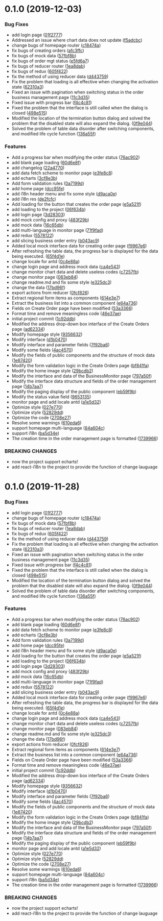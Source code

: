 # 0.1.0 (2019-12-03)


### Bug Fixes

* add login page ([01f2777](https://github.com/cyuamber/csmf-portal/commit/01f2777))
* Addressed an issue where chart data does not update ([f5adcbc](https://github.com/cyuamber/csmf-portal/commit/f5adcbc))
* change bugs of homepage router ([c18474a](https://github.com/cyuamber/csmf-portal/commit/c18474a))
* fix bugs of creating orders ([afc3ffc](https://github.com/cyuamber/csmf-portal/commit/afc3ffc))
* fix bugs of mock data ([57fbf8b](https://github.com/cyuamber/csmf-portal/commit/57fbf8b))
* fix bugs of order mgt status ([e5fd6a7](https://github.com/cyuamber/csmf-portal/commit/e5fd6a7))
* fix bugs of reducer router ([1ea8dab](https://github.com/cyuamber/csmf-portal/commit/1ea8dab))
* fix bugs of redux ([605f422](https://github.com/cyuamber/csmf-portal/commit/605f422))
* fix the method of using reducer data ([d443759](https://github.com/cyuamber/csmf-portal/commit/d443759))
* Fix the problem that loading is all effective when changing the activation state ([62310a3](https://github.com/cyuamber/csmf-portal/commit/62310a3))
* Fixed an issue with pagination when switching status in the order business management page ([11c3d35](https://github.com/cyuamber/csmf-portal/commit/11c3d35))
* Fixed issue with progress bar ([f4c4c81](https://github.com/cyuamber/csmf-portal/commit/f4c4c81))
* Fixed the problem that the interface is still called when the dialog is closed ([498e515](https://github.com/cyuamber/csmf-portal/commit/498e515))
* Modified the location of the termination button dialog and solved the problem that the disabled state will also expand the dialog. ([0f9e044](https://github.com/cyuamber/csmf-portal/commit/0f9e044))
* Solved the problem of table data disorder after switching components, and modified life cycle function ([136a55f](https://github.com/cyuamber/csmf-portal/commit/136a55f))


### Features

* Add a progress bar when modifying the order status ([76ac902](https://github.com/cyuamber/csmf-portal/commit/76ac902))
* add blank page loading ([60d6e8f](https://github.com/cyuamber/csmf-portal/commit/60d6e8f))
* add changelog ([22a4770](https://github.com/cyuamber/csmf-portal/commit/22a4770))
* add data fetch scheme to monitor page ([e3fe8c8](https://github.com/cyuamber/csmf-portal/commit/e3fe8c8))
* add echarts ([3cf8e3b](https://github.com/cyuamber/csmf-portal/commit/3cf8e3b))
* Add form validation rules ([0a7199d](https://github.com/cyuamber/csmf-portal/commit/0a7199d))
* add home page ([dcc95fe](https://github.com/cyuamber/csmf-portal/commit/dcc95fe))
* add i18n header menu and fix some style ([d9aca0e](https://github.com/cyuamber/csmf-portal/commit/d9aca0e))
* add i18n res ([de2fcfc](https://github.com/cyuamber/csmf-portal/commit/de2fcfc))
* Add loading for the button that creates the order page ([e5a521f](https://github.com/cyuamber/csmf-portal/commit/e5a521f))
* add loading to the project ([06f634b](https://github.com/cyuamber/csmf-portal/commit/06f634b))
* add login page ([3d28303](https://github.com/cyuamber/csmf-portal/commit/3d28303))
* add mock config and proxy ([483f29b](https://github.com/cyuamber/csmf-portal/commit/483f29b))
* add mock data ([16c65db](https://github.com/cyuamber/csmf-portal/commit/16c65db))
* add multi-language in monitor page ([71f9fad](https://github.com/cyuamber/csmf-portal/commit/71f9fad))
* add redux ([5578122](https://github.com/cyuamber/csmf-portal/commit/5578122))
* add slicing business order entry ([b043ac9](https://github.com/cyuamber/csmf-portal/commit/b043ac9))
* Added local mock interface data for creating order page ([f9967e6](https://github.com/cyuamber/csmf-portal/commit/f9967e6))
* After refreshing the table data, the progress bar is displayed for the data being executed. ([65f4d1e](https://github.com/cyuamber/csmf-portal/commit/65f4d1e))
* change locale for antd ([0c4e88a](https://github.com/cyuamber/csmf-portal/commit/0c4e88a))
* change login page and address mock data ([ca4e543](https://github.com/cyuamber/csmf-portal/commit/ca4e543))
* change monitor chart data  and delete useless codes ([c7257fb](https://github.com/cyuamber/csmf-portal/commit/c7257fb))
* change monitor page ([083eb84](https://github.com/cyuamber/csmf-portal/commit/083eb84))
* change readme.md and fix some style ([e325dc3](https://github.com/cyuamber/csmf-portal/commit/e325dc3))
* change the data ([17bd96f](https://github.com/cyuamber/csmf-portal/commit/17bd96f))
* export actions from reducer ([0fcf826](https://github.com/cyuamber/csmf-portal/commit/0fcf826))
* Extract regional form items as components ([614e3e7](https://github.com/cyuamber/csmf-portal/commit/614e3e7))
* Extract the business list into a common component ([e64a736](https://github.com/cyuamber/csmf-portal/commit/e64a736))
* Fields on Create Order page have been modified ([53a3366](https://github.com/cyuamber/csmf-portal/commit/53a3366))
* Format time and remove meaningless code ([46e37ae](https://github.com/cyuamber/csmf-portal/commit/46e37ae))
* initial project commit ([1c92ddb](https://github.com/cyuamber/csmf-portal/commit/1c92ddb))
* Modified the address drop-down box interface of the Create Orders page ([ad62334](https://github.com/cyuamber/csmf-portal/commit/ad62334))
* Modify homepage style ([9356632](https://github.com/cyuamber/csmf-portal/commit/9356632))
* Modify interface ([d1b0470](https://github.com/cyuamber/csmf-portal/commit/d1b0470))
* Modify interface and parameter fields ([7f92ba6](https://github.com/cyuamber/csmf-portal/commit/7f92ba6))
* Modify some fields ([4ac4570](https://github.com/cyuamber/csmf-portal/commit/4ac4570))
* Modify the fields of public components and the structure of mock data ([1e87420](https://github.com/cyuamber/csmf-portal/commit/1e87420))
* Modify the form validation logic in the Create Orders page ([bf841fa](https://github.com/cyuamber/csmf-portal/commit/bf841fa))
* Modify the home image style ([29bcdb2](https://github.com/cyuamber/csmf-portal/commit/29bcdb2))
* Modify the interface and data of the BusinessMonitor page ([797a50f](https://github.com/cyuamber/csmf-portal/commit/797a50f))
* Modify the interface data structure and fields of the order management page ([14b7aa7](https://github.com/cyuamber/csmf-portal/commit/14b7aa7))
* Modify the paging display of the public component ([eb59f9b](https://github.com/cyuamber/csmf-portal/commit/eb59f9b))
* Modify the status value field ([9653135](https://github.com/cyuamber/csmf-portal/commit/9653135))
* monitor page and add locale antd ([a1e5d32](https://github.com/cyuamber/csmf-portal/commit/a1e5d32))
* Optimize style ([027e770](https://github.com/cyuamber/csmf-portal/commit/027e770))
* Optimize style ([52829dd](https://github.com/cyuamber/csmf-portal/commit/52829dd))
* Optimize the code ([2708e27](https://github.com/cyuamber/csmf-portal/commit/2708e27))
* Resolve some warnings ([610eda6](https://github.com/cyuamber/csmf-portal/commit/610eda6))
* support homepage multi-language ([84a604c](https://github.com/cyuamber/csmf-portal/commit/84a604c))
* support i18n ([ba5d34e](https://github.com/cyuamber/csmf-portal/commit/ba5d34e))
* The creation time in the order management page is formatted ([1739966](https://github.com/cyuamber/csmf-portal/commit/1739966))


### BREAKING CHANGES

* now the project support echarts!
* add react-i18n to the project to provide the function of change lauguage



# 0.1.0 (2019-11-28)


### Bug Fixes

* add login page ([01f2777](https://github.com/cyuamber/csmf-portal/commit/01f2777))
* change bugs of homepage router ([c18474a](https://github.com/cyuamber/csmf-portal/commit/c18474a))
* fix bugs of mock data ([57fbf8b](https://github.com/cyuamber/csmf-portal/commit/57fbf8b))
* fix bugs of reducer router ([1ea8dab](https://github.com/cyuamber/csmf-portal/commit/1ea8dab))
* fix bugs of redux ([605f422](https://github.com/cyuamber/csmf-portal/commit/605f422))
* fix the method of using reducer data ([d443759](https://github.com/cyuamber/csmf-portal/commit/d443759))
* Fix the problem that loading is all effective when changing the activation state ([62310a3](https://github.com/cyuamber/csmf-portal/commit/62310a3))
* Fixed an issue with pagination when switching status in the order business management page ([11c3d35](https://github.com/cyuamber/csmf-portal/commit/11c3d35))
* Fixed issue with progress bar ([f4c4c81](https://github.com/cyuamber/csmf-portal/commit/f4c4c81))
* Fixed the problem that the interface is still called when the dialog is closed ([498e515](https://github.com/cyuamber/csmf-portal/commit/498e515))
* Modified the location of the termination button dialog and solved the problem that the disabled state will also expand the dialog. ([0f9e044](https://github.com/cyuamber/csmf-portal/commit/0f9e044))
* Solved the problem of table data disorder after switching components, and modified life cycle function ([136a55f](https://github.com/cyuamber/csmf-portal/commit/136a55f))


### Features

* Add a progress bar when modifying the order status ([76ac902](https://github.com/cyuamber/csmf-portal/commit/76ac902))
* add blank page loading ([60d6e8f](https://github.com/cyuamber/csmf-portal/commit/60d6e8f))
* add data fetch scheme to monitor page ([e3fe8c8](https://github.com/cyuamber/csmf-portal/commit/e3fe8c8))
* add echarts ([3cf8e3b](https://github.com/cyuamber/csmf-portal/commit/3cf8e3b))
* Add form validation rules ([0a7199d](https://github.com/cyuamber/csmf-portal/commit/0a7199d))
* add home page ([dcc95fe](https://github.com/cyuamber/csmf-portal/commit/dcc95fe))
* add i18n header menu and fix some style ([d9aca0e](https://github.com/cyuamber/csmf-portal/commit/d9aca0e))
* Add loading for the button that creates the order page ([e5a521f](https://github.com/cyuamber/csmf-portal/commit/e5a521f))
* add loading to the project ([06f634b](https://github.com/cyuamber/csmf-portal/commit/06f634b))
* add login page ([3d28303](https://github.com/cyuamber/csmf-portal/commit/3d28303))
* add mock config and proxy ([483f29b](https://github.com/cyuamber/csmf-portal/commit/483f29b))
* add mock data ([16c65db](https://github.com/cyuamber/csmf-portal/commit/16c65db))
* add multi-language in monitor page ([71f9fad](https://github.com/cyuamber/csmf-portal/commit/71f9fad))
* add redux ([5578122](https://github.com/cyuamber/csmf-portal/commit/5578122))
* add slicing business order entry ([b043ac9](https://github.com/cyuamber/csmf-portal/commit/b043ac9))
* Added local mock interface data for creating order page ([f9967e6](https://github.com/cyuamber/csmf-portal/commit/f9967e6))
* After refreshing the table data, the progress bar is displayed for the data being executed. ([65f4d1e](https://github.com/cyuamber/csmf-portal/commit/65f4d1e))
* change locale for antd ([0c4e88a](https://github.com/cyuamber/csmf-portal/commit/0c4e88a))
* change login page and address mock data ([ca4e543](https://github.com/cyuamber/csmf-portal/commit/ca4e543))
* change monitor chart data  and delete useless codes ([c7257fb](https://github.com/cyuamber/csmf-portal/commit/c7257fb))
* change monitor page ([083eb84](https://github.com/cyuamber/csmf-portal/commit/083eb84))
* change readme.md and fix some style ([e325dc3](https://github.com/cyuamber/csmf-portal/commit/e325dc3))
* change the data ([17bd96f](https://github.com/cyuamber/csmf-portal/commit/17bd96f))
* export actions from reducer ([0fcf826](https://github.com/cyuamber/csmf-portal/commit/0fcf826))
* Extract regional form items as components ([614e3e7](https://github.com/cyuamber/csmf-portal/commit/614e3e7))
* Extract the business list into a common component ([e64a736](https://github.com/cyuamber/csmf-portal/commit/e64a736))
* Fields on Create Order page have been modified ([53a3366](https://github.com/cyuamber/csmf-portal/commit/53a3366))
* Format time and remove meaningless code ([46e37ae](https://github.com/cyuamber/csmf-portal/commit/46e37ae))
* initial project commit ([1c92ddb](https://github.com/cyuamber/csmf-portal/commit/1c92ddb))
* Modified the address drop-down box interface of the Create Orders page ([ad62334](https://github.com/cyuamber/csmf-portal/commit/ad62334))
* Modify homepage style ([9356632](https://github.com/cyuamber/csmf-portal/commit/9356632))
* Modify interface ([d1b0470](https://github.com/cyuamber/csmf-portal/commit/d1b0470))
* Modify interface and parameter fields ([7f92ba6](https://github.com/cyuamber/csmf-portal/commit/7f92ba6))
* Modify some fields ([4ac4570](https://github.com/cyuamber/csmf-portal/commit/4ac4570))
* Modify the fields of public components and the structure of mock data ([1e87420](https://github.com/cyuamber/csmf-portal/commit/1e87420))
* Modify the form validation logic in the Create Orders page ([bf841fa](https://github.com/cyuamber/csmf-portal/commit/bf841fa))
* Modify the home image style ([29bcdb2](https://github.com/cyuamber/csmf-portal/commit/29bcdb2))
* Modify the interface and data of the BusinessMonitor page ([797a50f](https://github.com/cyuamber/csmf-portal/commit/797a50f))
* Modify the interface data structure and fields of the order management page ([14b7aa7](https://github.com/cyuamber/csmf-portal/commit/14b7aa7))
* Modify the paging display of the public component ([eb59f9b](https://github.com/cyuamber/csmf-portal/commit/eb59f9b))
* monitor page and add locale antd ([a1e5d32](https://github.com/cyuamber/csmf-portal/commit/a1e5d32))
* Optimize style ([027e770](https://github.com/cyuamber/csmf-portal/commit/027e770))
* Optimize style ([52829dd](https://github.com/cyuamber/csmf-portal/commit/52829dd))
* Optimize the code ([2708e27](https://github.com/cyuamber/csmf-portal/commit/2708e27))
* Resolve some warnings ([610eda6](https://github.com/cyuamber/csmf-portal/commit/610eda6))
* support homepage multi-language ([84a604c](https://github.com/cyuamber/csmf-portal/commit/84a604c))
* support i18n ([ba5d34e](https://github.com/cyuamber/csmf-portal/commit/ba5d34e))
* The creation time in the order management page is formatted ([1739966](https://github.com/cyuamber/csmf-portal/commit/1739966))


### BREAKING CHANGES

* now the project support echarts!
* add react-i18n to the project to provide the function of change lauguage



